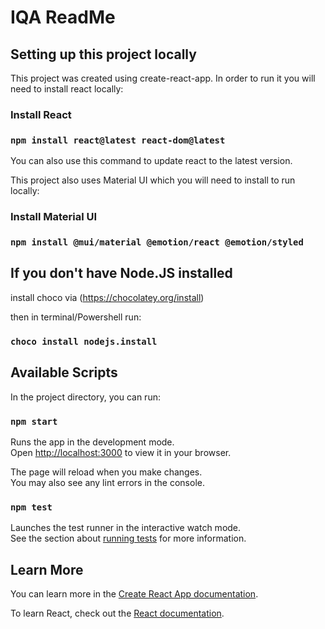 # IQA ReadMe
## Setting up this project locally

This project was created using create-react-app. In order to run it you will need to install react locally:

### Install React

### `npm install react@latest react-dom@latest`

You can also use this command to update react to the latest version.

This project also uses Material UI which you will need to install to run locally:

### Install Material UI

### `npm install @mui/material @emotion/react @emotion/styled`

## If you don't have Node.JS installed

install choco via (https://chocolatey.org/install)

then in terminal/Powershell run:

### `choco install nodejs.install`

## Available Scripts

In the project directory, you can run:

### `npm start`

Runs the app in the development mode.\
Open [http://localhost:3000](http://localhost:3000) to view it in your browser.

The page will reload when you make changes.\
You may also see any lint errors in the console.

### `npm test`

Launches the test runner in the interactive watch mode.\
See the section about [running tests](https://facebook.github.io/create-react-app/docs/running-tests) for more information.

## Learn More

You can learn more in the [Create React App documentation](https://facebook.github.io/create-react-app/docs/getting-started).

To learn React, check out the [React documentation](https://reactjs.org/).

